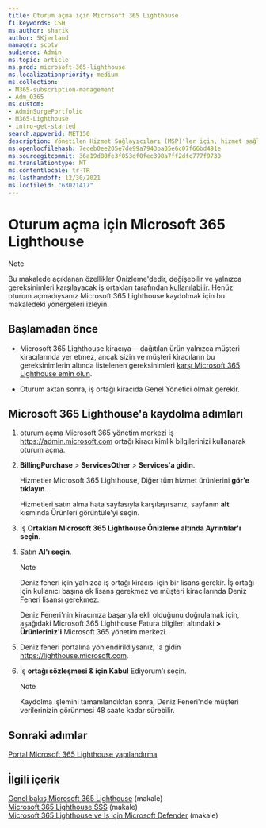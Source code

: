 ```yaml
---
title: Oturum açma için Microsoft 365 Lighthouse
f1.keywords: CSH
ms.author: sharik
author: SKjerland
manager: scotv
audience: Admin
ms.topic: article
ms.prod: microsoft-365-lighthouse
ms.localizationpriority: medium
ms.collection:
- M365-subscription-management
- Adm_O365
ms.custom:
- AdminSurgePortfolio
- M365-Lighthouse
- intro-get-started
search.appverid: MET150
description: Yönetilen Hizmet Sağlayıcıları (MSP)'ler için, hizmet sağlayıcılarına nasıl Microsoft 365 Lighthouse.
ms.openlocfilehash: 7eceb0ee205e7de99a7943ba05e6c07f66bd491e
ms.sourcegitcommit: 36a19d80fe3f053df0fec398a7ff2dfc777f9730
ms.translationtype: MT
ms.contentlocale: tr-TR
ms.lasthandoff: 12/30/2021
ms.locfileid: "63021417"
---
```

# <a name="sign-up-for-microsoft-365-lighthouse"></a>Oturum açma için Microsoft 365 Lighthouse

> [!NOTE]
> Bu makalede açıklanan özellikler Önizleme'dedir, değişebilir ve yalnızca gereksinimleri karşılayacak iş ortakları tarafından [kullanılabilir](m365-lighthouse-requirements.md). Henüz oturum açmadıysanız Microsoft 365 Lighthouse kaydolmak için bu makaledeki yönergeleri izleyin.

## <a name="before-you-begin"></a>Başlamadan önce

- Microsoft 365 Lighthouse kiracıya&mdash; dağıtılan ürün yalnızca müşteri kiracılarında yer etmez, ancak sizin ve müşteri kiracıların bu gereksinimlerin altında listelenen gereksinimleri [karşı Microsoft 365 Lighthouse emin olun](m365-lighthouse-requirements.md).

- Oturum aktan sonra, iş ortağı kiracıda Genel Yönetici olmak gerekir.

## <a name="steps-to-sign-up-for-microsoft-365-lighthouse"></a>Microsoft 365 Lighthouse'a kaydolma adımları

1. oturum açma Microsoft 365 yönetim merkezi iş <a href="https://go.microsoft.com/fwlink/p/?linkid=2024339" target="_blank">https://admin.microsoft.com</a> ortağı kiracı kimlik bilgilerinizi kullanarak oturum açma. 

1. **BillingPurchase** >  **ServicesOther** >  **Services'a gidin**.

    Hizmetler Microsoft 365 Lighthouse, Diğer tüm hizmet ürünlerini **gör'e tıklayın**.

    Hizmetleri satın alma hata sayfasıyla karşılaşırsanız, sayfanın **alt** kısmında Ürünleri görüntüle'yi seçin.

1. İş **Ortakları Microsoft 365 Lighthouse Önizleme altında Ayrıntılar'ı** **seçin**. 

1. Satın **Al'ı seçin**.

    > [!NOTE]
    > Deniz feneri için yalnızca iş ortağı kiracısı için bir lisans gerekir. İş ortağı için kullanıcı başına ek lisans gerekmez ve müşteri kiracılarında Deniz Feneri lisansı gerekmez. 

    Deniz Feneri'nin kiracınıza başarıyla ekli olduğunu doğrulamak için, aşağıdaki Microsoft 365 Lighthouse Fatura bilgileri altındaki **> Ürünleriniz'i** Microsoft 365 yönetim merkezi.

1. Deniz feneri portalına yönlendirildiysanız, 'a gidin <a href="https://go.microsoft.com/fwlink/p/?linkid=2168110" target="_blank">https://lighthouse.microsoft.com</a>.

1. İş **ortağı sözleşmesi & için Kabul** Ediyorum'ı seçin.

    > [!NOTE]
    > Kaydolma işlemini tamamlandıktan sonra, Deniz Feneri'nde müşteri verilerinizin görünmesi 48 saate kadar sürebilir.

## <a name="next-steps"></a>Sonraki adımlar

[Portal Microsoft 365 Lighthouse yapılandırma](m365-lighthouse-configure-portal-security.md) 

## <a name="related-content"></a>İlgili içerik

[Genel bakış Microsoft 365 Lighthouse](m365-lighthouse-overview.md) (makale)   
[Microsoft 365 Lighthouse SSS](m365-lighthouse-faq.yml) (makale)   
[Microsoft 365 Lighthouse ve İş için Microsoft Defender](../security/defender-business/mdb-lighthouse-integration.md) (makale)
